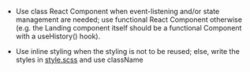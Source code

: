 * Use class React Component when event-listening and/or state management are needed; use functional React Component otherwise (e.g. the Landing component itself should be a functional Component with a useHistory() hook).

* Use inline styling when the styling is not to be reused; else, write the styles in [style.scss](src/style.scss) and use className
